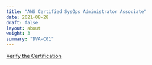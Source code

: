 ```yaml
---
title: "AWS Certified SysOps Administrator Associate"
date: 2021-08-28
draft: false
layout: about
weight: 3
summary: "DVA-C01"
---
```

[Verify the Certification](https://www.credly.com/badges/72df5248-bc19-4fd1-845d-73e065724717/public_url)
